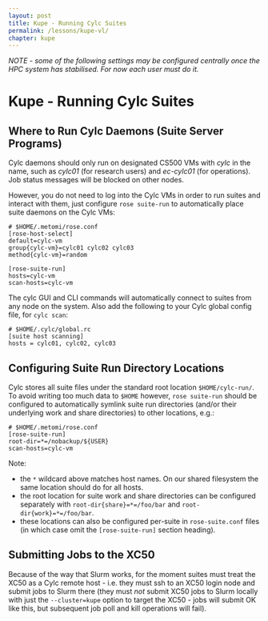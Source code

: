 ```yaml
---
layout: post
title: Kupe - Running Cylc Suites
permalink: /lessons/kupe-vl/
chapter: kupe
---
```



*NOTE - some of the following settings may be configured centrally once the
HPC system has stabilised. For now each user must do it.* 


# Kupe - Running Cylc Suites

## Where to Run Cylc Daemons (Suite Server Programs)

Cylc daemons should only run on designated CS500 VMs with *cylc* in the name,
such as *cylc01* (for research users) and *ec-cylc01* (for operations). Job
status messages will be blocked on other nodes.

However, you do not need to log into the Cylc VMs in order to run suites and
interact with them, just configure `rose suite-run` to automatically place
suite daemons on the Cylc VMs:

```
# $HOME/.metomi/rose.conf
[rose-host-select]
default=cylc-vm
group{cylc-vm}=cylc01 cylc02 cylc03
method{cylc-vm}=random

[rose-suite-run]
hosts=cylc-vm
scan-hosts=cylc-vm
```

The cylc GUI and CLI commands will automatically connect to suites from any
node on the system. Also add the following to your Cylc global config file,
for `cylc scan`: 

```
# $HOME/.cylc/global.rc
[suite host scanning]
hosts = cylc01, cylc02, cylc03
```

## Configuring Suite Run Directory Locations

Cylc stores all suite files under the standard root location
`$HOME/cylc-run/`. To avoid writing too much data to `$HOME` however,
`rose suite-run` should be configured to automatically symlink suite run
directories (and/or their underlying work and share directories) to other
locations, e.g.:

```
# $HOME/.metomi/rose.conf
[rose-suite-run]
root-dir=*=/nobackup/${USER}
scan-hosts=cylc-vm
```

Note:
 * the `*` wildcard above matches host names. On our shared filesystem
the same location should do for all hosts.
 * the root location for suite work and share directories can be configured
   separately with `root-dir{share}=*=/foo/bar` and
   `root-dir{work}=*=/foo/bar`.
 * these locations can also be configured per-suite in `rose-suite.conf` files
   (in which case omit the `[rose-suite-run]` section heading).

## Submitting Jobs to the XC50

Because of the way that Slurm works, for the moment suites must treat the XC50
as a Cylc remote host - i.e. they must ssh to an XC50 login node and submit
jobs to Slurm there (they must *not* submit XC50 jobs to Slurm locally with
just the `--cluster=kupe` option to target the XC50 - jobs will submit OK like
this, but subsequent job poll and kill operations will fail).
